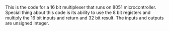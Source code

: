 This is the code for a 16 bit multiplexer that runs on 8051 microcontroller. 
Special thing about this code is its ability to use the 8 bit registers and multiply the 16 bit inputs and return and 32 bit result.
The inputs and outputs are unsigned integer.
